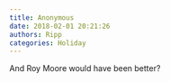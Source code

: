 ```yaml
---
title: Anonymous
date: 2018-02-01 20:21:26
authors: Ripp
categories: Holiday
---
```


 And Roy Moore would have been better?